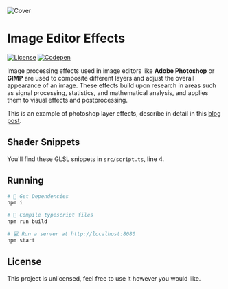 ![Cover](https://alain.xyz/blog/image-editor-effects/assets/overlay.jpg)

# Image Editor Effects

[![License][license-img]][license-url]
[![Codepen][codepen-img]][codepen-url]

Image processing effects used in image editors like **Adobe Photoshop** or **GIMP** are used to composite different layers and adjust the overall appearance of an image. These effects build upon research in areas such as signal processing, statistics, and mathematical analysis, and applies them to visual effects and postprocessing.

This is an example of photoshop layer effects, describe in detail in this [blog post](https://alain.xyz/blog/image-editor-effects).

## Shader Snippets

You'll find these GLSL snippets in `src/script.ts`, line 4.

## Running

```bash
# 👶 Get Dependencies
npm i

# 🔨 Compile typescript files
npm run build

# 💻 Run a server at http://localhost:8080
npm start
```

## License

This project is unlicensed, feel free to use it however you would like.


[license-img]: https://img.shields.io/:license-unlicense-blue.svg?style=flat-square
[license-url]: https://unlicense.org/
[codepen-img]: https://img.shields.io/:demo-codepen-1e1f26.svg?style=flat-square
[codepen-url]: https://codepen.io/alaingalvan/pen/eQeqwE
